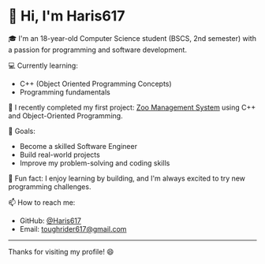 # 👋 Hi, I'm Haris617

🎓 I'm an 18-year-old Computer Science student (BSCS, 2nd semester) with a passion for programming and software development.

💻 Currently learning:
- C++ (Object Oriented Programming Concepts)
- Programming fundamentals

🚀 I recently completed my first project: [Zoo Management System](https://github.com/Haris617/Zoo-Management-System) using C++ and Object-Oriented Programming.

🎯 Goals:
- Become a skilled Software Engineer
- Build real-world projects
- Improve my problem-solving and coding skills

🧠 Fun fact:
I enjoy learning by building, and I'm always excited to try new programming challenges.

📫 How to reach me:
- GitHub: [@Haris617](https://github.com/Haris617)
- Email: toughrider617@gmail.com

---

Thanks for visiting my profile! 😄
